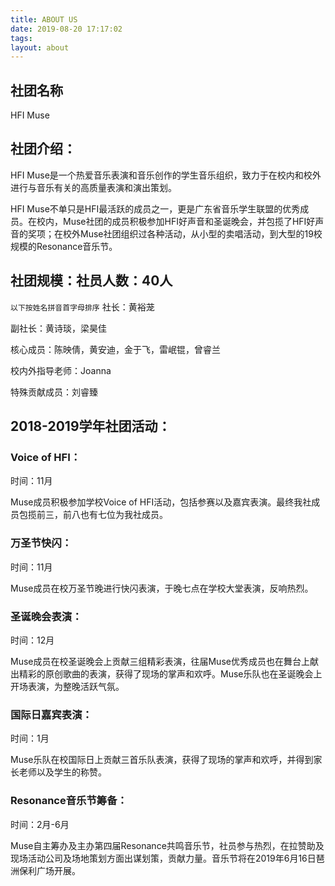 ```yaml
---
title: ABOUT US
date: 2019-08-20 17:17:02
tags:
layout: about
---
```


## 社团名称

HFI Muse


## 社团介绍：

HFI Muse是一个热爱音乐表演和音乐创作的学生音乐组织，致力于在校内和校外进行与音乐有关的高质量表演和演出策划。


HFI Muse不单只是HFI最活跃的成员之一，更是广东省音乐学生联盟的优秀成员。在校内，Muse社团的成员积极参加HFI好声音和圣诞晚会，并包揽了HFI好声音的奖项；在校外Muse社团组织过各种活动，从小型的卖唱活动，到大型的19校规模的Resonance音乐节。


## 社团规模：社员人数：40人
`以下按姓名拼音首字母排序`
社长：黄裕茏

副社长：黄诗琰，梁昊佳

核心成员：陈映倩，黄安迪，金于飞，雷岷锟，曾睿兰

校内外指导老师：Joanna

特殊贡献成员：刘睿臻


## 2018-2019学年社团活动：

### Voice of HFI：

时间：11月

Muse成员积极参加学校Voice of HFI活动，包括参赛以及嘉宾表演。最终我社成员包揽前三，前八也有七位为我社成员。

 

### 万圣节快闪：

时间：11月

Muse成员在校万圣节晚进行快闪表演，于晚七点在学校大堂表演，反响热烈。

 

### 圣诞晚会表演：

时间：12月

Muse成员在校圣诞晚会上贡献三组精彩表演，往届Muse优秀成员也在舞台上献出精彩的原创歌曲的表演，获得了现场的掌声和欢呼。Muse乐队也在圣诞晚会上开场表演，为整晚活跃气氛。

 

### 国际日嘉宾表演：

时间：1月

Muse乐队在校国际日上贡献三首乐队表演，获得了现场的掌声和欢呼，并得到家长老师以及学生的称赞。

 

### Resonance音乐节筹备：

时间：2月-6月

Muse自主筹办及主办第四届Resonance共鸣音乐节，社员参与热烈，在拉赞助及现场活动公司及场地策划方面出谋划策，贡献力量。音乐节将在2019年6月16日琶洲保利广场开展。

 



